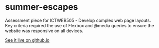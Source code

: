 # summer-escapes

Assessment piece for ICTWEB505 - Develop complex web page layouts. Key criteria required the use of Flexbox and @media queries to ensure the website was responsive on all devices.

[See it live on github.io](https://ivanvonchrist.github.io/summer-escapes/)